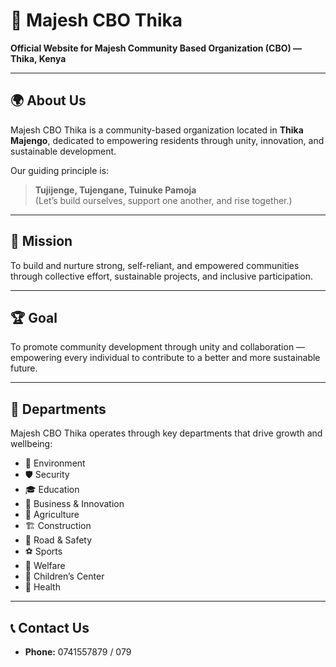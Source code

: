 # 🌿 Majesh CBO Thika

**Official Website for Majesh Community Based Organization (CBO) — Thika, Kenya**

---

## 🌍 About Us
Majesh CBO Thika is a community-based organization located in **Thika Majengo**, dedicated to empowering residents through unity, innovation, and sustainable development.

Our guiding principle is:
> **Tujijenge, Tujengane, Tuinuke Pamoja**  
> (Let’s build ourselves, support one another, and rise together.)

---

## 🎯 Mission
To build and nurture strong, self-reliant, and empowered communities through collective effort, sustainable projects, and inclusive participation.

---

## 🏆 Goal
To promote community development through unity and collaboration — empowering every individual to contribute to a better and more sustainable future.

---

## 🏢 Departments
Majesh CBO Thika operates through key departments that drive growth and wellbeing:
- 🌳 Environment  
- 🛡️ Security  
- 🎓 Education  
- 💼 Business & Innovation  
- 🌾 Agriculture  
- 🏗️ Construction  
- 🚦 Road & Safety  
- ⚽ Sports  
- 💝 Welfare  
- 👶 Children’s Center  
- 🏥 Health  

---

## 📞 Contact Us
- **Phone:** 0741557879 / 079
